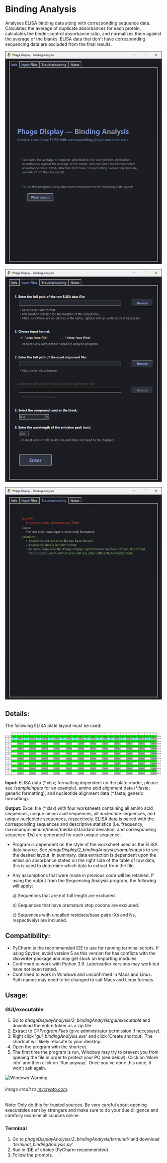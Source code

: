 # Binding Analysis
 
Analyses ELISA binding data along with corresponding sequence data.  Calculates the average of duplicate absorbances for
each protein, calculates the binder:control absorbance ratio, and normalizes them against the average of the blanks.
ELISA data that don't have corresponding sequencing data are excluded from the final results.

![Binding Analysis GUI 1](gui/source/images/gui1.png)

![Binding Analysis GUI 2](gui/source/images/gui2.png)

![Binding Analysis GUI 3](gui/source/images/gui3.png)

## Details:

The following ELISA plate layout must be used:

![Plate Layout](gui/source/images/plateLayout.png)

**Input:** ELISA data (\*.xlsx; formatting dependent on the plate reader, please see _/sampleInputs_ for an example), amino
acid alignment data (\*.fasta; generic formatting), and nucleotide alignment data (\*.fasta; generic formatting).

**Output:** Excel file (\*.xlsx) with four worksheets containing all amino acid sequences, unique amino acid sequences,
all nucleotide sequences, and unique nucleotide sequences, respectively. ELISA data is paired with the corresponding
sequences and descriptive statistics (i.e. frequency, maximum/minimum/mean/median/standard deviation, and corresponding
sequence IDs) are generated for each unique sequence.

* Program is dependent on the style of the worksheet used as the ELISA data source. See
_phageDisplay/2_bindingAnalysis/sampleInputs_ to see the desired layout. In summary, data extraction is dependent
upon the emission absorbance stated on the right side of the table of raw data; this is used to determine which data to
extract from the file.  
* Any assumptions that were made in previous code will be retained. If using the output from the Sequencing Analysis
program, the following will apply:

    a) Sequences that are not full length are excluded.

    b) Sequences that have premature stop codons are excluded. 

    c) Sequences with uncalled residues/base pairs (Xs and Ns,
respectively) are included.

## Compatibility:
* PyCharm is the recommended IDE to use for running terminal scripts. If using Spyder, avoid version 5 as this version
for has conflicts with the xlsxwriter package and may get stuck on importing modules.
* Confirmed to work with Python 3.9. Later/earlier versions may work but have not been tested.
* Confirmed to work in Windows and unconfirmed in Macs and Linux. Path names may need to be changed to suit Macs
and Linux formats.

## Usage:

### GUI/executable

1. Go to _phageDisplayAnalysis/2_bindingAnalysis/gui/executable_ and download the entire folder as a zip file.
2. Extract to _C:\Program Files_ (give administrator permission if necessary).
3. Right click '_gui_bindingAnalysis.exe_' and click 'Create shortcut'. The shortcut will likely relocate to your
desktop.
4. Open the program with the shortcut.
5. The first time the program is run, Windows may try to prevent you from opening the file in order to protect your PC
(see below). Click on 'More info' and then click on 'Run anyway'. Once you've done this once, it won't ask again.

![Windows Warning](https://external-content.duckduckgo.com/iu/?u=https%3A%2F%2Fsupport.mycrypto.com%2Fstatic%2F6198fff64c525adbce55c9c1f9477af3%2F4af8e%2Fwindows-error-run-anyway.png&f=1&nofb=1&ipt=6f7b2b3c7a59ba142ee5853e6dd44402c970413ae8b58c8ac847e0c0de57f60d&ipo=images)

###### Image credit to [mycrypto.com](https://support.mycrypto.com/).

Note: Only do this for trusted sources. Be very careful about opening executables sent by strangers and make sure to do
your due diligence and carefully examine all sources online.

### Terminal

1. Go to _phageDisplayAnalysis/2_bindingAnalysis/terminal/_ and download '_terminal_bindingAnalysis.py_'.
2. Run in IDE of choice (PyCharm recommended).
3. Follow the prompts.

